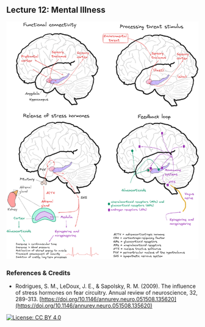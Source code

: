 ## Lecture 12: Mental Illness

![](DMAB-12_fin_1_tbg.png)

### References & Credits

-   Rodrigues, S. M., LeDoux, J. E., & Sapolsky, R. M. (2009). The influence of stress hormones on fear circuitry. Annual review of neuroscience, 32, 289-313. [https://doi.org/10.1146/annurev.neuro.051508.135620](https://doi.org/10.1146/annurev.neuro.051508.135620)

[![License: CC BY 4.0](https://img.shields.io/badge/License-CC%20BY%204.0-lightgrey.svg)](https://creativecommons.org/licenses/by/4.0/)
